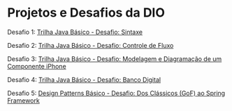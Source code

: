 # Projetos e Desafios da DIO

Desafio 1: 
[Trilha Java Básico - Desafio: Sintaxe](https://github.com/digitalinnovationone/trilha-java-basico/blob/main/desafios/sintaxe/README.md)

Desafio 2: 
[Trilha Java Básico - Desafio: Controle de Fluxo](https://github.com/digitalinnovationone/trilha-java-basico/tree/main/desafios/controle-fluxo)

Desafio 3: 
[Trilha Java Básico - Desafio: Modelagem e Diagramação de um Componente iPhone](https://github.com/digitalinnovationone/trilha-java-basico/tree/main/desafios/poo)

Desafio 4: 
[Trilha Java Básico - Desafio: Banco Digital](https://github.com/falvojr/lab-banco-digital-oo)

Desafio 5: 
[Design Patterns Básico - Desafio: Dos Clássicos (GoF) ao Spring Framework](https://github.com/digitalinnovationone/lab-padroes-projeto-spring)
